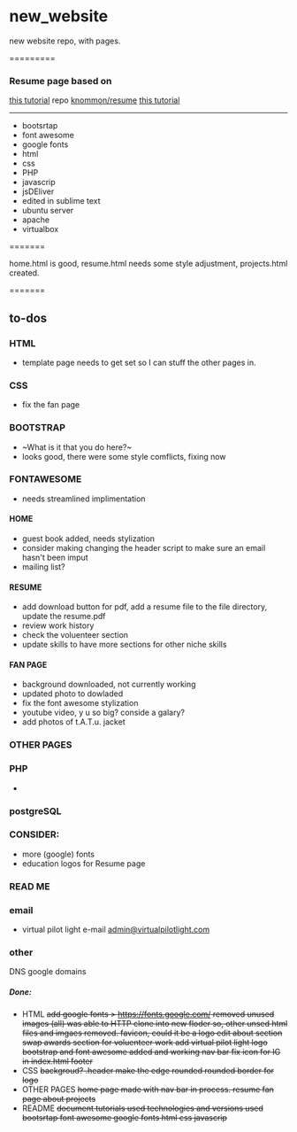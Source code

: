 # new_website
new website repo, with pages. 

=========
### Resume page based on

[this tutorial](https://medium.com/p/991845147ec)
repo [knommon/resume](https://github.com/knommon/resume)
[this tutorial](https://www.slashcoding.com/create-a-simple-guestbook-using-php/)
****
* bootsrtap
* font awesome
* google fonts
* html
* css
* PHP
* javascrip
* jsDEliver
* edited in sublime text
* ubuntu server
* apache
* virtualbox 

=======

home.html is good, resume.html needs some style adjustment, projects.html created. 

=======

## to-dos

### HTML
* template page needs to get set so I can stuff the other pages in. 

### CSS 
* fix the fan page

### BOOTSTRAP
* ~What is it that you do here?~
* looks good, there were some style comflicts, fixing now

### FONTAWESOME
* needs streamlined implimentation

#### HOME
* guest book added, needs stylization
* consider making changing the header script to make sure an email hasn't been imput
* mailing list?

#### RESUME 
* add download button for pdf, add a resume file to the file directory, update the resume.pdf
* review work history
* check the voluenteer section 
* update skills to have more sections for other niche skills

#### FAN PAGE
* background downloaded, not currently working
* updated photo to dowladed 
* fix the font awesome stylization
* youtube video, y u so big? conside a galary?
* add photos of t.A.T.u. jacket

### OTHER PAGES

### PHP
*

### postgreSQL


### CONSIDER:
* more (google) fonts
* education logos for Resume page

### READ ME

### email
* virtual pilot light e-mail admin@virtualpilotlight.com

### other
DNS
google domains

##### Done:
* HTML
~~add google fonts > https://fonts.google.com/
removed unused images (all)
was able to HTTP clone into new floder so, other unsed html files and imgaes removed.
favicon, could it be a logo
edit about section
swap awards section for voluenteer work
add virtual pilot light logo
bootstrap and font awesome added and working
nav bar
fix icon for IG in index.html footer~~
* CSS
~~backgroud?
.header make the edge rounded
rounded border for logo~~
* OTHER PAGES
~~home page made with nav bar in process.
resume
fan page about
projects~~
* README
~~document tutorials used
technologies and versions used
bootsrtap
font awesome
google fonts
html
css
javascrip~~


